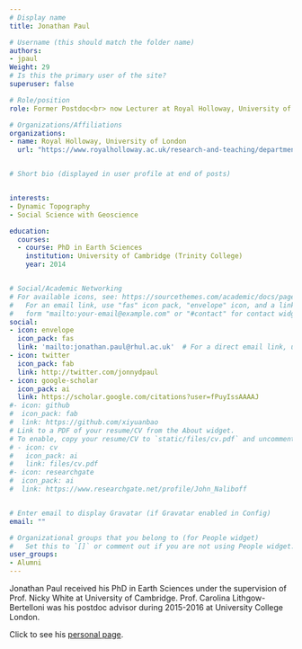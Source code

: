 ```yaml
---
# Display name
title: Jonathan Paul

# Username (this should match the folder name)
authors:
- jpaul
Weight: 29
# Is this the primary user of the site?
superuser: false

# Role/position
role: Former Postdoc<br> now Lecturer at Royal Holloway, University of London

# Organizations/Affiliations
organizations:
- name: Royal Holloway, University of London
  url: "https://www.royalholloway.ac.uk/research-and-teaching/departments-and-schools/earth-sciences/"


# Short bio (displayed in user profile at end of posts)


interests:
- Dynamic Topography
- Social Science with Geoscience

education:
  courses:
  - course: PhD in Earth Sciences
    institution: University of Cambridge (Trinity College)
    year: 2014


# Social/Academic Networking
# For available icons, see: https://sourcethemes.com/academic/docs/page-builder/#icons
#   For an email link, use "fas" icon pack, "envelope" icon, and a link in the
#   form "mailto:your-email@example.com" or "#contact" for contact widget.
social:
- icon: envelope
  icon_pack: fas
  link: 'mailto:jonathan.paul@rhul.ac.uk'  # For a direct email link, use "mailto:test@example.org".
- icon: twitter
  icon_pack: fab
  link: http://twitter.com/jonnydpaul
- icon: google-scholar
  icon_pack: ai
  link: https://scholar.google.com/citations?user=fPuyIssAAAAJ
#- icon: github
#  icon_pack: fab
#  link: https://github.com/xiyuanbao
# Link to a PDF of your resume/CV from the About widget.
# To enable, copy your resume/CV to `static/files/cv.pdf` and uncomment the lines below.
# - icon: cv
#   icon_pack: ai
#   link: files/cv.pdf
#- icon: researchgate
#  icon_pack: ai
#  link: https://www.researchgate.net/profile/John_Naliboff


# Enter email to display Gravatar (if Gravatar enabled in Config)
email: ""

# Organizational groups that you belong to (for People widget)
#   Set this to `[]` or comment out if you are not using People widget.
user_groups:
- Alumni
---
```


Jonathan Paul received his PhD in Earth Sciences under the supervision of Prof. Nicky White at University of Cambridge. Prof. Carolina Lithgow-Bertelloni was his postdoc advisor during 2015-2016 at University College London. 

Click to see his [personal page](https://pure.royalholloway.ac.uk/portal/en/persons/jonathan-paul(4ec8deca-5be8-4798-8fb3-68613985d89a).html).

